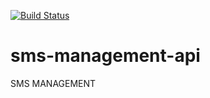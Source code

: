 [![Build Status](https://travis-ci.org/Annmary12/sms-management-api.svg?branch=development)](https://travis-ci.org/Annmary12/sms-management-api)

# sms-management-api
SMS MANAGEMENT
